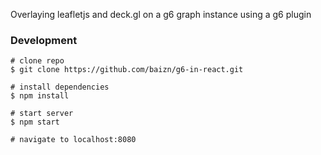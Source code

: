 
Overlaying leafletjs and deck.gl on a g6 graph instance using a g6 plugin

### Development
```
# clone repo
$ git clone https://github.com/baizn/g6-in-react.git

# install dependencies
$ npm install

# start server
$ npm start

# navigate to localhost:8080

```

